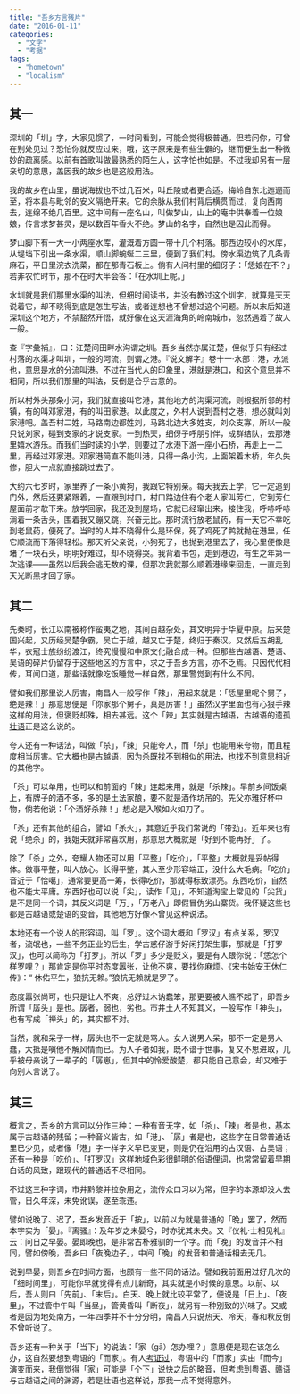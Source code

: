 ```yaml
---
title: "吾乡方言残片"
date: "2016-01-11"
categories: 
  - "文字"
  - "考据"
tags: 
  - "hometown"
  - "localism"
---
```


## 其一

深圳的「圳」字，大家见惯了，一时间看到，可能会觉得极普通。但若问你，可曾在别处见过？恐怕你就反应过来，哦，这字原来是有些生僻的，继而便生出一种微妙的疏离感。以前有首歌叫做最熟悉的陌生人，这字怕也如是。不过我却另有一层亲切的意思，盖因我的故乡也是这般用法。

我的故乡在山里，虽说海拔也不过几百米，叫丘陵或者更合适。梅岭自东北迤逦而至，将本县与毗邻的安义隔绝开来。它的余脉从我们村背后横贯而过，复向西南去，连绵不绝几百里。这中间有一座名山，叫做梦山，山上的庵中供奉着一位娘娘，传言求梦甚灵，是以数百年香火不绝。梦山的名字，自然也是因此而得。

梦山脚下有一大一小两座水库，灌溉着方圆一带十几个村落。那西边较小的水库，从堤垱下引出一条水渠，顺山脚蜿蜒二三里，便到了我们村。傍水渠边筑了几条青麻石，平日里浣衣洗菜，都在那青石板上。倘有人问村里的细伢子：「恁娘在不？」若非农忙时节，那不在时大半会答：「在水圳上呢。」

水圳就是我们那里水渠的叫法，但细时间读书，并没有教过这个圳字，就算是天天说着它，却不晓得到底是怎生写法，或者连想也不曾想过这个问题。所以末后知道深圳这个地方，不禁豁然开悟，就好像在这天涯海角的岭南城市，忽然遇着了故人一般。

查『字彙補』，曰：江楚间田畔水沟谓之圳。吾乡当然亦属江楚，但似乎只有经过村落的水渠才叫圳，一般的河流，则谓之港。『说文解字』卷十一·水部：港，水派也，意思是水的分流叫港。不过在当代人的印象里，港就是港口，和这个意思并不相同，所以我们那里的叫法，反倒是合乎古意的。

所以村外头那条小河，我们就直接叫它港，其他地方的沟渠河流，则根据所邻的村镇，有的叫邓家港，有的叫田家港。以此度之，外村人说到吾村之港，想必就叫刘家港吧。盖吾村二姓，马路南边都姓刘，马路北边大多姓支，刘众支寡，所以一般只说刘家，碰到支家的才说支家。一到热天，细伢子呼朋引伴，成群结队，去那港里嬉水游乐。而我们当时读的小学，则要过了水港下游一座小石桥，再走上一二里，再经过邓家港。邓家港简直不能叫港，只得一条小沟，上面架着木桥，年久失修，胆大一点就直接跳过去了。

大约六七岁时，家里养了一条小黄狗，我跟它特别亲。每天我去上学，它一定追到门外，然后还要紧跟着，一直跟到村口，村口路边住有个老人家叫芳仁，它到芳仁屋面前才欹下来。放学回家，我还没到屋场，它就已经窜出来，接住我，呼哧呼哧淌着一条舌头，围着我又蹦又跳，兴奋无比。那时流行放老鼠药，有一天它不幸吃到老鼠药，便死了。当时的人并不晓得什么是环保，死了鸡死了鸭就抛在港里，任它顺流而下落得轻松。那天听父亲说，小狗死了，也抛到港里去了，我心里便像是堵了一块石头，明明好难过，却不晓得哭。我背着书包，走到港边，有生之年第一次逃课——虽然以后我会逃无数的课，但那次我就那么顺着港缘来回走，一直走到天光断黑才回了家。

## 其二

先秦时，长江以南被称作蛮夷之地，其间百越杂处，其文明异于华夏中原。后来楚国兴起，又历经吴楚争霸，吴亡于越，越又亡于楚，终归于秦汉。又然后五胡乱华，衣冠士族纷纷渡江，终究慢慢和中原文化融合成一种。但那些古越语、楚语、吴语的碎片仍留存于这些地区的方言中，求之于吾乡方言，亦不乏焉。只因代代相传，耳闻口道，那些话就像吃饭睡觉一样自然，那里警觉到有什么不同。

譬如我们那里说人厉害，南昌人一般写作「辣」，用起来就是：「恁屋里呢个舅子，绝是辣！」那意思便是「你家那个舅子，真是厉害！」虽然汉字里面也有心狠手辣这样的用法，但褒贬却殊，相去甚远。这个「辣」其实就是古越语，古越语的遗孤[壮语](http://baike.baidu.com/subview/10865/9761448.htm)正是这么说的。

夸人还有一种话法，叫做「杀」，「辣」只能夸人，而「杀」也能用来夸物，而且程度相当厉害。它大概也是古越语，因为杀既找不到相似的用法，也找不到意思相近的其他字。

「杀」可以单用，也可以和前面的「辣」连起来用，就是「杀辣」。早前乡间饭桌上，有牌子的酒不多，多的是土法家酿，要不就是酒作坊吊的。先父亦雅好杯中物，倘若他说：「个酒好杀辣！」想必是入喉如火如刀了。

「杀」还有其他的组合，譬如「杀火」，其意近乎我们常说的「带劲」。近年来也有说「绝杀」的，我姐夫就非常喜欢用，那意思大概就是「好到不能再好」了。

除了「杀」之外，夸耀人物还可以用「平整」「吃价」，「平整」大概就是妥帖得体。做事平整，叫人放心。长得平整，其人至少形容端正，没什么大毛病。「吃价」音近于「恰噶」，通常要更高一筹，长得吃价，那就得标致漂亮。东西吃价，自然也不能太平庸。东西好也可以说「尖」，读作「见」，不知道淘宝上常见的「尖货」是不是同一个词，其反义词是「万」，「万老八」即假冒伪劣山寨货。我怀疑这些也都是古越语或楚语的变音，其他地方好像不曾见这种说法。

本地还有一个说人的形容词，叫「罗」。这个词大概和「罗汉」有点关系，罗汉者，流氓也，一些不务正业的后生，学古惑仔游手好闲打架生事，那就是「打罗汉」，也可以简称为「打罗」。所以「罗」多少是贬义，要是有人跟你说：「恁怎个样罗哩？」那肯定是你平时态度嚣张，让他不爽，要找你麻烦。《宋书始安王休仁传》：“ 休佑平生，狼抗无赖。”狼抗无赖就是罗了。

态度嚣张尚可，也只是让人不爽，总好过木讷蠢笨，那更要被人瞧不起了，即吾乡所谓「孱头」是也。孱者，弱也，劣也。市井土人不知其义，一般写作「神头」，也有写成「禅头」的，其实都不对。

当然，就和呆子一样，孱头也不一定就是骂人。女人说男人呆，那不一定是男人蠢，大抵是嗔他不解风情而已。为人子者如我，既不谙于世事，复又不思进取，几乎被母亲说了一辈子的「孱崽」，但其中的怜爱酸楚，都只能自己意会，却又难于向别人言说了。

## 其三

概言之，吾乡的方言可以分作三种：一种有音无字，如「杀」、「辣」者是也，基本属于古越语的残留；一种音义皆古，如「港」、「孱」者是也，这些字在日常普通话里已少见，或者像「港」字一样字义早已变更，则是仍在沿用的古汉语、古吴语；还有一种是「吃价」、「打罗汉」这样地域色彩很鲜明的俗语俚词，也常常留着早期白话的风致，跟现代的普通话不尽相同。

不过这三种字词，市井黔黎并拉杂用之，流传众口习以为常，但字的本源却没人去管，日久年深，未免讹误，遂至乖违。

譬如说晚了、迟了，吾乡发音近于「按」，以前以为就是普通的「晚」罢了，然而本字实为「晏」。『离骚』：及年岁之未晏兮，时亦犹其未央。又『仪礼·士相见礼』云：问日之早晏。晏即晚也，是非常古朴雅驯的一个字。而「晚」的发音并不相同，譬如傍晚，吾乡曰「夜晚边子」，中间「晚」的发音和普通话相去无几。

说到早晏，则吾乡在时间方面，也颇有一些不同的话法。譬如我前面用过好几次的「细时间里」，可能你早就觉得有点儿新奇，其实就是小时候的意思。以前、以后，吾人则曰「先前」、「末后」。白天、晚上就比较平常了，便说是「日上」、「夜里」，不过管中午叫「当昼」，管黄昏叫「断夜」，就另有一种别致的兴味了。又或者是因为地处南方，一年四季并不十分分明，南昌人只说热天、冷天，春和秋反倒不曾听说了。

吾乡还有一种关于「当下」的说法：「家（gā）怎办哩？」意思便是现在该怎么办，这自然要想到粤语的「而家」。有人[考证过](https://hk.answers.yahoo.com/question/index?qid=20080709000051KK02225)，粤语中的「而家」实由「而今」演变而来，我倒觉得「家」可能是「个下」说快之后的略音，但考虑到粤语、赣语与古越语之间的渊源，若是壮语也这样说，那我一点不觉得意外。
